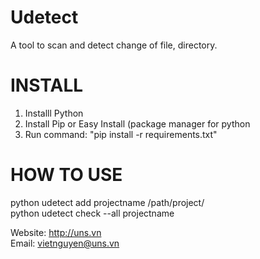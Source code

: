 Udetect
=======
A tool to scan and detect change of file, directory.

INSTALL
=======  
1. Installl Python  
2. Install Pip or Easy Install (package manager for python  
3. Run command: "pip install -r requirements.txt"  

HOW TO USE
==========
python udetect add projectname /path/project/  
python udetect check --all projectname

Website: http://uns.vn  
Email: vietnguyen@uns.vn
